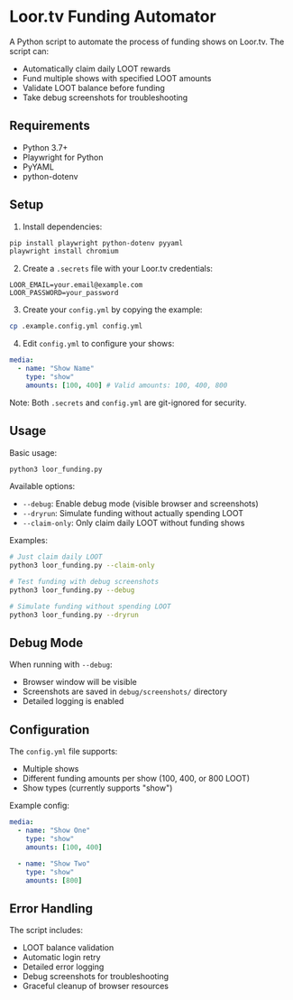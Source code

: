 # Loor.tv Funding Automator

A Python script to automate the process of funding shows on Loor.tv. The script can:

- Automatically claim daily LOOT rewards
- Fund multiple shows with specified LOOT amounts
- Validate LOOT balance before funding
- Take debug screenshots for troubleshooting

## Requirements

- Python 3.7+
- Playwright for Python
- PyYAML
- python-dotenv

## Setup

1. Install dependencies:

```bash
pip install playwright python-dotenv pyyaml
playwright install chromium
```

2. Create a `.secrets` file with your Loor.tv credentials:

```env
LOOR_EMAIL=your.email@example.com
LOOR_PASSWORD=your_password
```

3. Create your `config.yml` by copying the example:

```bash
cp .example.config.yml config.yml
```

4. Edit `config.yml` to configure your shows:

```yaml
media:
  - name: "Show Name"
    type: "show"
    amounts: [100, 400] # Valid amounts: 100, 400, 800
```

Note: Both `.secrets` and `config.yml` are git-ignored for security.

## Usage

Basic usage:

```bash
python3 loor_funding.py
```

Available options:

- `--debug`: Enable debug mode (visible browser and screenshots)
- `--dryrun`: Simulate funding without actually spending LOOT
- `--claim-only`: Only claim daily LOOT without funding shows

Examples:

```bash
# Just claim daily LOOT
python3 loor_funding.py --claim-only

# Test funding with debug screenshots
python3 loor_funding.py --debug

# Simulate funding without spending LOOT
python3 loor_funding.py --dryrun
```

## Debug Mode

When running with `--debug`:

- Browser window will be visible
- Screenshots are saved in `debug/screenshots/` directory
- Detailed logging is enabled

## Configuration

The `config.yml` file supports:

- Multiple shows
- Different funding amounts per show (100, 400, or 800 LOOT)
- Show types (currently supports "show")

Example config:

```yaml
media:
  - name: "Show One"
    type: "show"
    amounts: [100, 400]

  - name: "Show Two"
    type: "show"
    amounts: [800]
```

## Error Handling

The script includes:

- LOOT balance validation
- Automatic login retry
- Detailed error logging
- Debug screenshots for troubleshooting
- Graceful cleanup of browser resources
